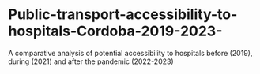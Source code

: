 # Public-transport-accessibility-to-hospitals-Cordoba-2019-2023-
A comparative analysis of potential accessibility to hospitals before (2019), during (2021) and after the pandemic (2022-2023)
